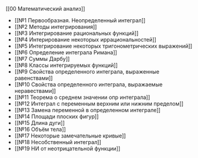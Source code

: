 [[00 Математический анализ]]

- [[№1 Первообразная. Неопределенный интеграл]]
- [[№2 Методы интегрирования]]
- [[№3 Интегрирование рациональных функций]]
- [[№4 Интерирование некоторых иррациональностей]]
- [[№5 Интегрирование некоторых тригонометрических выражений]]
- [[№6 Определение интеграла Римана]]
- [[№7 Суммы Дарбу]]
- [[№8 Классы интегрируемых функций]]
- [[№9 Свойства определенного интеграла, выраженные равенствами]]
- [[№10 Свойства определенного интеграла, выражаемые неравествами]]
- [[№11 Теорема о среднем значении опр интеграла]]
- [[№12 Интеграл с переменным верхним или нижним пределом]]
- [[№13 Замена переменной в определенном интеграле]]
- [[№14 Площади плоских фигур]]
- [[№15 Длина дуги]]
- [[№16 Объём тела]]
- [[№17 Некоторые замечательные кривые]]
- [[№18 Несобственный интеграл]]
- [[№19 НИ от неотрицательной функции]]